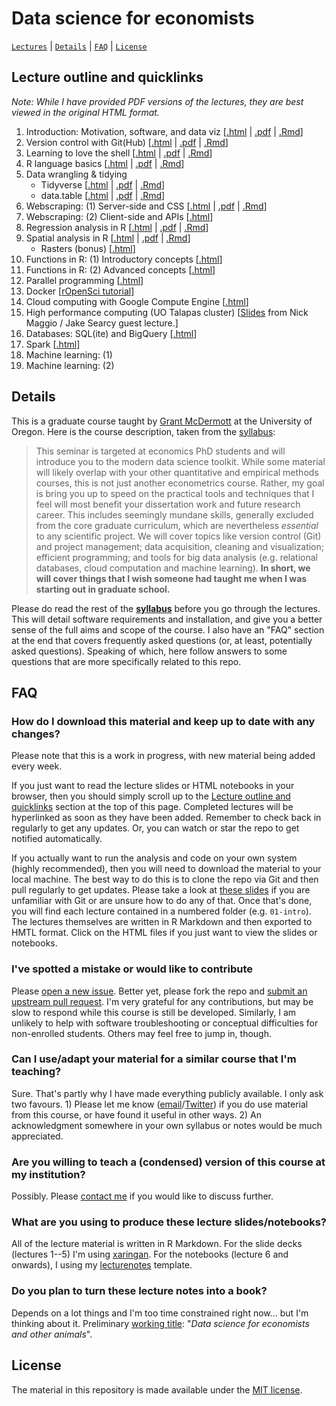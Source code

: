 # Data science for economists

[`Lectures`](#lecture-outline-and-quicklinks) | [`Details`](#details) |
[`FAQ`](#faq) | [`License`](#license)

## Lecture outline and quicklinks

*Note: While I have provided PDF versions of the lectures, they are best viewed 
in the original HTML format.*

1. Introduction: Motivation, software, and data viz \[[.html](https://raw.githack.com/uo-ec607/lectures/master/01-intro/01-Intro.html) | [.pdf](https://raw.githack.com/uo-ec607/lectures/master/01-intro/01-Intro.pdf) | [.Rmd](https://raw.githack.com/uo-ec607/lectures/master/01-intro/01-Intro.Rmd)\]
2. Version control with Git(Hub) \[[.html](https://raw.githack.com/uo-ec607/lectures/master/02-git/02-Git.html) | [.pdf](https://raw.githack.com/uo-ec607/lectures/master/02-git/02-Git.pdf) | [.Rmd](https://raw.githack.com/uo-ec607/lectures/master/02-git/02-Git.Rmd)\]
3. Learning to love the shell \[[.html](https://raw.githack.com/uo-ec607/lectures/master/03-shell/03-shell.html) | [.pdf](https://raw.githack.com/uo-ec607/lectures/master/03-shell/03-shell.pdf) | [.Rmd](https://raw.githack.com/uo-ec607/lectures/master/03-shell/03-shell.Rmd)\]
4. R language basics \[[.html](https://raw.githack.com/uo-ec607/lectures/master/04-rlang/04-rlang.html) | [.pdf](https://raw.githack.com/uo-ec607/lectures/master/04-rlang/04-rlang.pdf) | [.Rmd](https://raw.githack.com/uo-ec607/lectures/master/04-rlang/04-rlang.Rmd)\]
5. Data wrangling & tidying
    - Tidyverse \[[.html](https://raw.githack.com/uo-ec607/lectures/master/05-tidyverse/05-tidyverse.html) | [.pdf](https://raw.githack.com/uo-ec607/lectures/master/05-tidyverse/05-tidyverse.pdf) | [.Rmd](https://raw.githack.com/uo-ec607/lectures/master/05-tidyverse/05-tidyverse.Rmd)\]
    - data.table \[[.html](https://raw.githack.com/uo-ec607/lectures/master/05-datatable/05-datatable.html) | [.pdf](https://raw.githack.com/uo-ec607/lectures/master/05-datatable/05-datatable.pdf) | [.Rmd](https://raw.githack.com/uo-ec607/lectures/master/05-datatable/05-datatable.Rmd)\]
6. Webscraping: (1) Server-side and CSS \[[.html](https://raw.githack.com/uo-ec607/lectures/master/06-web-css/06-web-css.html) | [.pdf](https://raw.githack.com/uo-ec607/lectures/master/06-web-css/06-web-css.pdf) | [.Rmd](https://raw.githack.com/uo-ec607/lectures/master/06-web-css/06-web-css.Rmd)\]
7. Webscraping: (2) Client-side and APIs \[[.html](https://raw.githack.com/uo-ec607/lectures/master/07-web-apis/07-web-apis.html)\]
8. Regression analysis in R \[[.html](https://raw.githack.com/uo-ec607/lectures/master/08-regression/08-regression.html) | [.pdf](https://raw.githack.com/uo-ec607/lectures/master/08-regression/08-regression.pdf) | [.Rmd](https://raw.githack.com/uo-ec607/lectures/master/08-regression/08-regression.Rmd)\]
9. Spatial analysis in R \[[.html](https://raw.githack.com/uo-ec607/lectures/master/09-spatial/09-spatial.html) | [.pdf](https://raw.githack.com/uo-ec607/lectures/master/09-spatial/09-spatial.pdf) | [.Rmd](https://raw.githack.com/uo-ec607/lectures/master/09-spatial/09-spatial.Rmd)\] 
    - Rasters (bonus) \[[.html](https://raw.githack.com/uo-ec607/lectures/master/09a-spatial-rasters/09a-spatial-rasters.html)\]
10. Functions in R: (1) Introductory concepts \[[.html](https://raw.githack.com/uo-ec607/lectures/master/10-funcs-intro/10-funcs-intro.html)\]
11. Functions in R: (2) Advanced concepts \[[.html](https://raw.githack.com/uo-ec607/lectures/master/11-funcs-adv/11-funcs-adv.html)\]
12. Parallel programming \[[.html](https://raw.githack.com/uo-ec607/lectures/master/12-parallel/12-parallel.html)\]
13. Docker \[[rOpenSci tutorial](http://ropenscilabs.github.io/r-docker-tutorial/)\]
14. Cloud computing with Google Compute Engine \[[.html](https://raw.githack.com/uo-ec607/lectures/master/14-gce/14-gce.html)\]
15. High performance computing (UO Talapas cluster) \[[Slides](https://docs.google.com/presentation/d/146u3W0J0ytGYBq7MZBOoE6wdbkEUrMIV-Fg5N3Cnsls/edit?usp=sharing) from Nick Maggio / Jake Searcy guest lecture.\]
16. Databases: SQL(ite) and BigQuery \[[.html](https://raw.githack.com/uo-ec607/lectures/master/16-databases/16-databases.html)\]
17. Spark \[[.html](https://raw.githack.com/uo-ec607/lectures/master/17-spark/17-spark.html)\]
18. Machine learning: (1)
19. Machine learning: (2)

## Details

This is a graduate course taught by [Grant McDermott](http://grantmcdermott.com) at the University of Oregon. Here is the course description, taken from the [syllabus](https://github.com/uo-ec607/syllabus/blob/master/syllabus.pdf):

> This seminar is targeted at economics PhD students and will introduce you to the modern data science toolkit. While some material will likely overlap with your other quantitative and empirical methods courses, this is not just another econometrics course. Rather, my goal is bring you up to speed on the practical tools and techniques that I feel will most benefit your dissertation work and future research career. This includes seemingly mundane skills, generally excluded from the core graduate curriculum, which are nevertheless *essential* to any scientific project. We will cover topics like version control (Git) and project management; data acquisition, cleaning and visualization; efficient programming; and tools for big data analysis (e.g. relational databases, cloud computation and machine learning). **In short, we will cover things that I wish someone had taught me when I was starting out in graduate school.**

Please do read the rest of the [**syllabus**](http://raw.githack.com/uo-ec607/syllabus/master/syllabus.pdf) before you go through the lectures. This will detail software requirements and installation, and give you a better sense of the full aims and scope of the course. I also have an "FAQ" section at the end that covers frequently asked questions (or, at least, potentially asked questions). Speaking of which, here follow answers to some questions that are more specifically related to this repo.

## FAQ

### How do I download this material and keep up to date with any changes?

Please note that this is a work in progress, with new material being added every week. 

If you just want to read the lecture slides or HTML notebooks in your browser, then you should simply scroll up to the [Lecture outline and quicklinks](#lecture-outline-and-quicklinks) section at the top of this page. Completed lectures will be hyperlinked as soon as they have been added. Remember to check back in regularly to get any updates. Or, you can watch or star the repo to get notified automatically.

If you actually want to run the analysis and code on your own system (highly recommended), then you will need to download the material to your local machine. The best way to do this is to clone the repo via Git and then pull regularly to get updates. Please take a look at [these slides](https://raw.githack.com/uo-ec607/lectures/master/02-git/02-Git.html) if you are unfamiliar with Git or are unsure how to do any of that. Once that's done, you will find each lecture contained in a numbered folder (e.g. `01-intro`). The lectures themselves are written in R Markdown and then exported to HMTL format. Click on the HTML files if you just want to view the slides or notebooks.

### I've spotted a mistake or would like to contribute

Please [open a new issue](https://help.github.com/articles/creating-an-issue/). Better yet, please fork the repo and [submit an upstream pull request](https://help.github.com/articles/creating-a-pull-request-from-a-fork/). I'm very grateful for any contributions, but may be slow to respond while this course is still be developed. Similarly, I am unlikely to help with software troubleshooting or conceptual difficulties for non-enrolled students. Others may feel free to jump in, though.

### Can I use/adapt your material for a similar course that I'm teaching?

Sure. That's partly why I have made everything publicly available. I only ask two favours. 1) Please let me know ([email](mailto:grantmcd@uoregon.edu)/[Twitter](https://twitter.com/grant_mcdermott)) if you do use material from this course, or have found it useful in other ways. 2) An acknowledgment somewhere in your own syllabus or notes would be much appreciated.

### Are you willing to teach a (condensed) version of this course at my institution?

Possibly. Please [contact me](mailto:grantmcd@uoregon.edu) if you would like to discuss further.

### What are you using to produce these lecture slides/notebooks?

All of the lecture material is written in R Markdown. For the slide decks (lectures 1--5) I'm using [xaringan](https://github.com/yihui/xaringan). For the notebooks (lecture 6 and onwards), I using my [lecturenotes](https://github.com/grantmcdermott/lecturenotes) template.

### Do you plan to turn these lecture notes into a book?

Depends on a lot things and I'm too time constrained right now... but I'm thinking about it. Preliminary [working title](https://en.wikipedia.org/wiki/My_Family_and_Other_Animals): "*Data science for economists and other animals*".

## License

The material in this repository is made available under the [MIT license](http://opensource.org/licenses/mit-license.php). 
